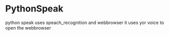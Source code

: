# PythonSpeak
python speak uses speach_recognition and webbrowser
it uses yor voice to open the webbrowser
